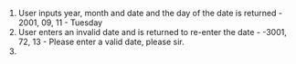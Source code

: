 1. User inputs year, month and date and the day of the date is returned - 2001, 09, 11 - Tuesday
2. User enters an invalid date and is returned to re-enter the date - -3001, 72, 13 - Please enter a valid date, please sir.
3.